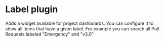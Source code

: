 Label plugin
===============

Adds a widget available for project dashboards. You can configure it to show all items that have a given label.
For example you can search all Pull Requests labeled "Emergency" and "v3.0"
